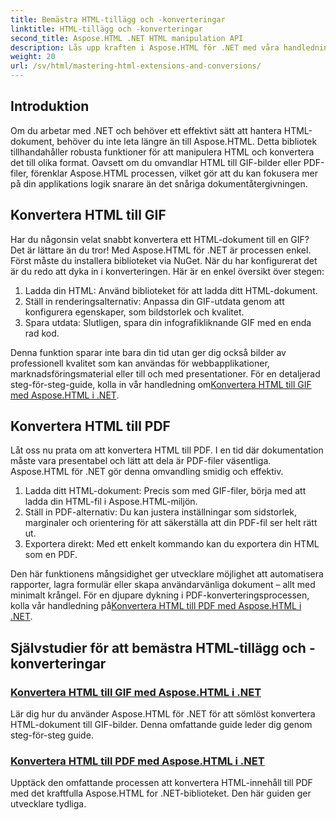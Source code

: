 ```yaml
---
title: Bemästra HTML-tillägg och -konverteringar
linktitle: HTML-tillägg och -konverteringar
second_title: Aspose.HTML .NET HTML manipulation API
description: Lås upp kraften i Aspose.HTML för .NET med våra handledningar om att konvertera HTML till GIF och PDF. Förvandla dina dokument utan ansträngning.
weight: 20
url: /sv/html/mastering-html-extensions-and-conversions/
---
```

## Introduktion

Om du arbetar med .NET och behöver ett effektivt sätt att hantera HTML-dokument, behöver du inte leta längre än till Aspose.HTML. Detta bibliotek tillhandahåller robusta funktioner för att manipulera HTML och konvertera det till olika format. Oavsett om du omvandlar HTML till GIF-bilder eller PDF-filer, förenklar Aspose.HTML processen, vilket gör att du kan fokusera mer på din applikations logik snarare än det snåriga dokumentåtergivningen.

## Konvertera HTML till GIF
Har du någonsin velat snabbt konvertera ett HTML-dokument till en GIF? Det är lättare än du tror! Med Aspose.HTML för .NET är processen enkel. Först måste du installera biblioteket via NuGet. När du har konfigurerat det är du redo att dyka in i konverteringen. Här är en enkel översikt över stegen:

1. Ladda din HTML: Använd biblioteket för att ladda ditt HTML-dokument.
2. Ställ in renderingsalternativ: Anpassa din GIF-utdata genom att konfigurera egenskaper, som bildstorlek och kvalitet.
3. Spara utdata: Slutligen, spara din infografikliknande GIF med en enda rad kod.

 Denna funktion sparar inte bara din tid utan ger dig också bilder av professionell kvalitet som kan användas för webbapplikationer, marknadsföringsmaterial eller till och med presentationer. För en detaljerad steg-för-steg-guide, kolla in vår handledning om[Konvertera HTML till GIF med Aspose.HTML i .NET](./converting-html-to-gif/).

## Konvertera HTML till PDF
Låt oss nu prata om att konvertera HTML till PDF. I en tid där dokumentation måste vara presentabel och lätt att dela är PDF-filer väsentliga. Aspose.HTML för .NET gör denna omvandling smidig och effektiv. 

1. Ladda ditt HTML-dokument: Precis som med GIF-filer, börja med att ladda din HTML-fil i Aspose.HTML-miljön.
2. Ställ in PDF-alternativ: Du kan justera inställningar som sidstorlek, marginaler och orientering för att säkerställa att din PDF-fil ser helt rätt ut.
3. Exportera direkt: Med ett enkelt kommando kan du exportera din HTML som en PDF. 

Den här funktionens mångsidighet ger utvecklare möjlighet att automatisera rapporter, lagra formulär eller skapa användarvänliga dokument – allt med minimalt krångel. För en djupare dykning i PDF-konverteringsprocessen, kolla vår handledning på[Konvertera HTML till PDF med Aspose.HTML i .NET](./converting-html-to-pdf/).

## Självstudier för att bemästra HTML-tillägg och -konverteringar
### [ Konvertera HTML till GIF med Aspose.HTML i .NET](./converting-html-to-gif/)
Lär dig hur du använder Aspose.HTML för .NET för att sömlöst konvertera HTML-dokument till GIF-bilder. Denna omfattande guide leder dig genom steg-för-steg guide.
### [Konvertera HTML till PDF med Aspose.HTML i .NET](./converting-html-to-pdf/)
Upptäck den omfattande processen att konvertera HTML-innehåll till PDF med det kraftfulla Aspose.HTML for .NET-biblioteket. Den här guiden ger utvecklare tydliga.